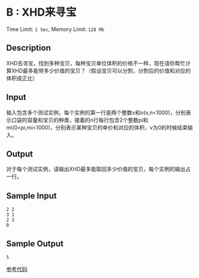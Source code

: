 # B : XHD来寻宝

Time Limit: `1 Sec`,   Memory Limit: `128 Mb`

## Description

XHD去寻宝，找到多种宝贝，每种宝贝单位体积的价格不一样，现在请你帮忙计算XHD最多能带多少价值的宝贝？（假设宝贝可以分割，分割后的价值和对应的体积成正比）

## Input

输入包含多个测试实例，每个实例的第一行是两个整数v和n(v,n<1000)，分别表示口袋的容量和宝贝的种类，接着的n行每行包含2个整数pi和mi(0<pi,mi<1000)，分别表示某种宝贝的单价和对应的体积，v为0的时候结束输入。

## Output

对于每个测试实例，请输出XHD最多能取回多少价值的宝贝，每个实例的输出占一行。

## Sample Input

```
2 2
3 1
2 3
0
```

## Sample Output

```
5
```



[参考代码](../Solution/B.cpp)